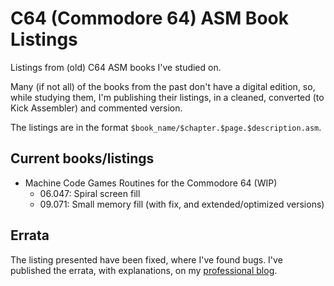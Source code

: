 # C64 (Commodore 64) ASM Book Listings

Listings from (old) C64 ASM books I've studied on.

Many (if not all) of the books from the past don't have a digital edition, so, while studying them, I'm publishing their listings, in a cleaned, converted (to Kick Assembler) and commented version.

The listings are in the format `$book_name/$chapter.$page.$description.asm`.

## Current books/listings

- Machine Code Games Routines for the Commodore 64 (WIP)
  - 06.047: Spiral screen fill
  - 09.071: Small memory fill (with fix, and extended/optimized versions)

## Errata

The listing presented have been fixed, where I've found bugs. I've published the errata, with explanations, on my [professional blog](https://saveriomiroddi.github.io/tag/retrocomputing/).
